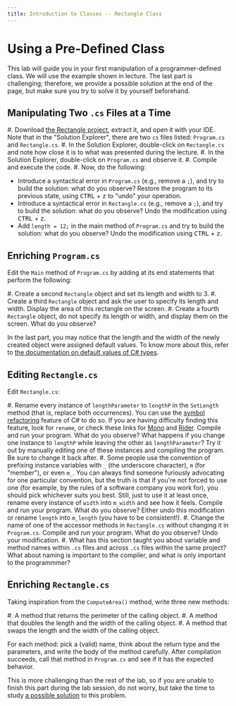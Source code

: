 ```yaml
---
title: Introduction to Classes -- Rectangle Class
---
```




# Using a Pre-Defined Class

This lab will guide you in your first manipulation of a programmer-defined class.
We will use the example shown in lecture.
The last part is challenging; therefore, we provide a possible solution at the end of the page, but make sure you try to solve it by yourself beforehand.

## Manipulating Two `.cs` Files at a Time

#. Download [the Rectangle project](Rectangle.zip), extract it, and open it with your IDE.
Note that in the "Solution Explorer", there are two `cs` files listed: `Program.cs` and `Rectangle.cs`.
#. In the Solution Explorer, double-click on `Rectangle.cs` and note how close it is to what was presented during the lecture.
#. In the Solution Explorer, double-click on `Program.cs` and observe it.
#. Compile and execute the code.
#. Now, do the following:
  - Introduce a syntactical error in `Program.cs` (e.g., remove a `;`), and try to build the solution: what do you observe? Restore the program to its previous state, using <kbd>CTRL</kbd> + <kbd>z</kbd> to "undo" your operation.
  - Introduce a syntactical error in `Rectangle.cs` (e.g., remove a `;`), and try to build the solution: what do you observe? Undo the modification using <kbd>CTRL</kbd> + <kbd>z</kbd>.
  - Add `length = 12;` in the main method of `Program.cs` and try to build the solution: what do you observe? Undo the modification using <kbd>CTRL</kbd> + <kbd>z</kbd>.

## Enriching `Program.cs`

Edit the `Main` method of `Program.cs` by adding at its end statements that perform the following:

#. Create a second `Rectangle` object and set its length and width to 3.
#. Create a third `Rectangle` object and ask the user to specify its length and width. Display the area of this rectangle on the screen.
#. Create a fourth `Rectangle` object, do not specify its length or width, and display them on the screen. What do you observe?

In the last part, you may notice that the length and the width of the newly created object were assigned default values.
To know more about this, refer to [the documentation on default values of C# types](https://docs.microsoft.com/en-us/dotnet/csharp/language-reference/keywords/default-values-table).

## Editing `Rectangle.cs`

Edit `Rectangle.cs`:

#. Rename every instance of `lengthParameter` to `lengthP` in the `SetLength` method (that is, replace both occurrences). You can use the [symbol refactoring](https://docs.microsoft.com/en-us/visualstudio/ide/reference/rename?view=vs-2019) feature of C# to do so. If you are having difficulty finding this feature, look for `rename`, or check these links for [Mono](https://www.monodevelop.com/documentation/feature-list/refactoring/#rename) and [Rider](https://www.jetbrains.com/help/rider/Refactorings__Rename.html). Compile and run your program. What do you observe? What happens if you change one instance to `lengthP` while leaving the other as `lengthParameter`?  Try it out by manually editing one of these instances and compiling the program.  Be sure to change it back after.
#. Some people use the convention of prefixing instance variables with `_` (the underscore character), `m` (for "member"), or even `m_`.
You can always find someone furiously advocating for one particular convention, but the truth is that if you're not forced to use one (for example, by the rules of a software company you work for), you should pick whichever suits you best.
Still, just to use it at least once, rename every instance of `width` into `m_width` and see how it feels. Compile and run your program. What do you observe?
Either undo this modification or rename `length` into `m_length` (you have to be consistent!).
#. Change the name of one of the accessor methods in `Rectangle.cs` without changing it in `Program.cs`. Compile and run your program. What do you observe? Undo your modification.
#. What has this section taught you about variable and method names within `.cs` files and across `.cs` files within the same project?  What about naming is important to the compiler, and what is only important to the programmmer?

<!--
You can find a good summary of the pro and cons underscore Vs this
https://stackoverflow.com/a/17937309/
-->


## Enriching `Rectangle.cs`

Taking inspiration from the `ComputeArea()` method, write three new methods:

#. A method that returns the perimeter of the calling object.
#. A method that doubles the length and the width of the calling object.
#. A method that swaps the length and the width of the calling object.

For each method: pick a (valid) name, think about the return type and the parameters, and write the body of the method carefully.
After compilation succeeds, call that method in `Program.cs` and see if it has the expected behavior.

This is more challenging than the rest of the lab, so if you are unable to finish this part during the lab session, do not worry, but take the time to study [a possible solution](Enriched_Rectangle.zip) to this problem.
